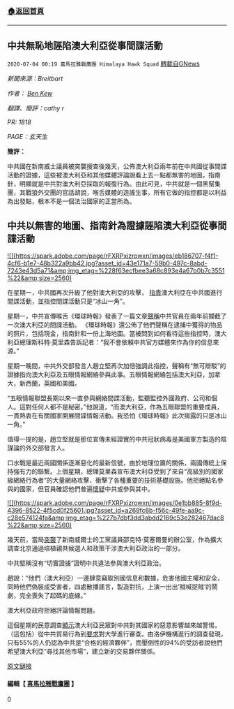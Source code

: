 ###  [:house:返回首頁](https://github.com/ourhimalayas/txt)
---

## 中共無恥地誣陷澳大利亞從事間諜活動
`2020-07-04 00:19 喜馬拉雅戰鷹團 Himalaya Hawk Squad` [轉載自GNews](https://gnews.org/zh-hant/253476/)

*新聞來源：Breitbart*

*作者： [Ben Kew](https://www.breitbart.com/author/ben-kew/)*

*翻譯、簡評：cathy r*

*PR: 1818*

*PAGE：玄天生*

**簡評：**

中共國在新南威士議員被突襲搜查後幾天，公佈澳大利亞兩年前在中共國從事間諜活動的證據，這些被澳大利亞和其他媒體評論說看上去一點都無害的地圖，指南針，明顯就是中共對澳大利亞採取的報復行為。由此可見，中共就是一個黑幫集團，其戰狼外交團的官話胡說，喉舌媒體的造謠生事，所有它做的指控都是以利益為出發點，根本不是一個法治國家的正當所為。

##  **中共以無害的地圖、指南針為證據誣陷澳大利亞從事間諜活動** 

[!\[\](https://spark.adobe.com/page/rFXRPxizrowxn/images/eb186707-f4f1-4cf6-b1e7-48b322a9bb42.jpg?asset_id=43e171a7-59b0-497c-8abd-7243e43d5a71&amp;img_etag=%228f63ecfbee3a68c893e4a67b0b7c3551%22&amp;size=2560)](https://spark.adobe.com/page/rFXRPxizrowxn/images/eb186707-f4f1-4cf6-b1e7-48b322a9bb42.jpg?asset_id=43e171a7-59b0-497c-8abd-7243e43d5a71&amp;img_etag=%228f63ecfbee3a68c893e4a67b0b7c3551%22&amp;size=1024)

在星期一，中共國再次升級了他對澳大利亞的攻擊， [指責](https://www.abc.net.au/news/2020-06-29/nsw-labor-mp-shaoquett-moselmane-not-a-suspect-in-afp-probe/12402596)澳大利亞在中共國進行間諜活動，並指控間諜活動只是“冰山一角”。

星期一，中共宣傳喉舌《環球時報》發表了一篇文章[聲稱](https://www.globaltimes.cn/content/1192847.shtml)中共官員在兩年前攔截了一次澳大利亞的間諜活動。 《環球時報》還公佈了他們聲稱在逮捕中獲得的物品的照片，包括現金，指南針和一份上海地圖。當被問到如何看待這些指控時，澳大利亞總理斯科特·莫里森告訴記者：“我不會依賴中共官方媒體來作為你的信息來源。”

星期一晚間，中共外交部發言人趙立堅再次加倍強調此指控，聲稱有“無可辯駁”的證據指向澳大利亞及五眼情報網絡參與此事。五眼情報網絡包括澳大利亞，加拿大，新西蘭，英國和美國。

“五眼情報聯盟長期以來一直參與網絡間諜活動，監聽監控外國政府、公司和個人。這對任何人都不是秘密。”他說道，“而澳大利亞，作為五眼聯盟的重要成員，一貫熱衷在有關國家開展間諜情報活動。我恐怕《環球時報》此次揭露的只是冰山一角。”

值得一提的是，趙立堅就是那位宣傳未經證實的中共冠狀病毒是美國軍方製造的陰謀論的外交部發言人。

口水戰是最近兩國關係逐漸惡化的最新信號，由於地理位置的關係，兩國傳統上保持強有力的聯繫。上個星期，總理莫里森宣布澳大利亞受到了來自“高級別的國家級網絡行為者”的大量網絡攻擊，衝擊了各種重要的技術基礎設施。他拒絕點名參與的國家，但官員確認他們普遍[懷疑](https://www.breitbart.com/asia/2020/06/19/australia-suspects-china-behind-massive-cyber-attack/)中共或參與其中。

[!\[\](https://spark.adobe.com/page/rFXRPxizrowxn/images/0e1bb885-8f9d-4396-8522-4f5cd0f25601.jpg?asset_id=a269fc6b-f56c-49fe-aa9c-c28e574124fa&amp;img_etag=%227b7dbf3dd3abdd2169c53e282467dac8%22&amp;size=2560)](https://spark.adobe.com/page/rFXRPxizrowxn/images/0e1bb885-8f9d-4396-8522-4f5cd0f25601.jpg?asset_id=a269fc6b-f56c-49fe-aa9c-c28e574124fa&amp;img_etag=%227b7dbf3dd3abdd2169c53e282467dac8%22&amp;size=1024)

幾天前，當局[突襲](https://www.abc.net.au/news/2020-06-29/nsw-labor-mp-shaoquett-moselmane-not-a-suspect-in-afp-probe/12402596)了新南威爾士的工黨議員邵克特·莫塞爾曼的辦公室，作為擴大調查北京通過培植親共候選人和政策干涉澳大利亞政治的一部分。

中共堅稱沒有“切實證據”證明中共違法參與澳大利亞政治。

趙說：“他們（澳大利亞）一邊肆意竊取別國信息和數據，危害他國主權和安全，同時他們偽裝成受害者，四處散播謠言，製造對抗，上演一出出’賊喊捉賊’的鬧劇，完全喪失了起碼的底線。”

澳大利亞政府拒絕評論情報問題。

這個星期的民意調查[顯示](https://www.breitbart.com/national-security/2020/06/25/poll-over-80-of-aussies-support-sanctions-on-china-94-want-to-find-other-markets/)澳大利亞民眾對中共對其國家的惡意影響越來越警惕，（這包括）從中共貿易行為到[要求](https://www.breitbart.com/national-security/2019/04/04/hayward-viral-authoritarianism-spreads-china-australia-new-censorship-law/)對大學進行審查。由洛伊機構進行的調查發現，只有55%的人仍認為中共是“合格的經濟夥伴”，而壓倒性的94%的受訪者說他們希望澳大利亞“尋找其他市場”，建立新的交易夥伴關係。

[原文鏈接](https://www.breitbart.com/national-security/2020/07/01/china-publishes-photo-of-map-compass-as-proof-of-australian-espionage/)

#### 編輯【 [喜馬拉雅戰鷹團](https://spark.adobe.com/page/rFXRPxizrowxn/) 】 



0
